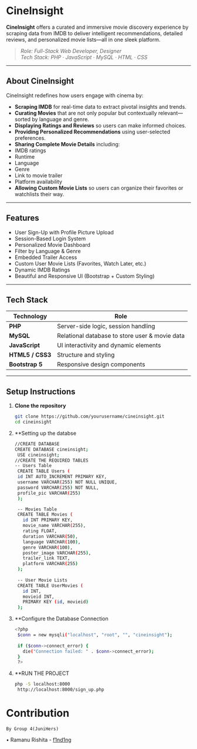 #  CineInsight

**CineInsight** offers a curated and immersive movie discovery experience by scraping data from IMDB to deliver intelligent recommendations, detailed reviews, and personalized movie lists—all in one sleek platform.

>  *Role: Full-Stack Web Developer, Designer*  
>  *Tech Stack: PHP · JavaScript · MySQL · HTML · CSS*

---

##  About CineInsight

CineInsight redefines how users engage with cinema by:

-  **Scraping IMDB** for real-time data to extract pivotal insights and trends.
-  **Curating Movies** that are not only popular but contextually relevant—sorted by language and genre.
-  **Displaying Ratings and Reviews** so users can make informed choices.
-  **Providing Personalized Recommendations** using user-selected preferences.
-  **Sharing Complete Movie Details** including:
  - IMDB ratings
  - Runtime
  - Language
  - Genre
  - Link to movie trailer
  - Platform availability
-  **Allowing Custom Movie Lists** so users can organize their favorites or watchlists their way.

---

##  Features

-  User Sign-Up with Profile Picture Upload
-  Session-Based Login System
-  Personalized Movie Dashboard
-  Filter by Language & Genre
-  Embedded Trailer Access
-  Custom User Movie Lists (Favorites, Watch Later, etc.)
-  Dynamic IMDB Ratings
-  Beautiful and Responsive UI (Bootstrap + Custom Styling)

---

##  Tech Stack

| Technology | Role |
|------------|------|
| **PHP** | Server-side logic, session handling |
| **MySQL** | Relational database to store user & movie data |
| **JavaScript** | UI interactivity and dynamic elements |
| **HTML5 / CSS3** | Structure and styling |
| **Bootstrap 5** | Responsive design components |

---

##  Setup Instructions

1. **Clone the repository**
   ```bash
   git clone https://github.com/yourusername/cineinsight.git
   cd cineinsight

2. **Setting up the databse
   
   ```bash
   //CREATE DATABASE
   CREATE DATABASE cineinsight;
    USE cineinsight;
   //CREATE THE REQUIRED TABLES
   -- Users Table
    CREATE TABLE Users (
    id INT AUTO_INCREMENT PRIMARY KEY,
    username VARCHAR(255) NOT NULL UNIQUE,
    password VARCHAR(255) NOT NULL,
    profile_pic VARCHAR(255)
    );

    -- Movies Table
    CREATE TABLE Movies (
      id INT PRIMARY KEY,
      movie_name VARCHAR(255),
      rating FLOAT,
      duration VARCHAR(50),
      language VARCHAR(100),
      genre VARCHAR(100),
      poster_image VARCHAR(255),
      trailer_link TEXT,
      platform VARCHAR(255)
    );
    
    -- User Movie Lists
    CREATE TABLE UserMovies (
      id INT,
      movieid INT,
      PRIMARY KEY (id, movieid)
    );
3. **Configure the Database Connection
   ```bash
   <?php
    $conn = new mysqli("localhost", "root", "", "cineinsight");
    
    if ($conn->connect_error) {
      die("Connection failed: " . $conn->connect_error);
    }
    ?>
4. **RUN THE PROJECT
   ```bash
   php -S localhost:8000
    http://localhost:8000/sign_up.php

# Contribution

	⁠By Group 4(JuniHers)

•⁠  ⁠Ramanu Rishita -       [f1nd1ng](https://github.com/f1nd1ng)
